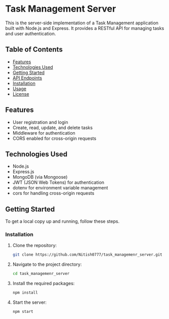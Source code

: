 # Task Management Server

This is the server-side implementation of a Task Management application built with Node.js and Express. It provides a RESTful API for managing tasks and user authentication.

## Table of Contents

- [Features](#features)
- [Technologies Used](#technologies-used)
- [Getting Started](#getting-started)
- [API Endpoints](#api-endpoints)
- [Installation](#installation)
- [Usage](#usage)
- [License](#license)

## Features

- User registration and login
- Create, read, update, and delete tasks
- Middleware for authentication
- CORS enabled for cross-origin requests

## Technologies Used

- Node.js
- Express.js
- MongoDB (via Mongoose)
- JWT (JSON Web Tokens) for authentication
- dotenv for environment variable management
- cors for handling cross-origin requests

## Getting Started

To get a local copy up and running, follow these steps.

### Installation

1. Clone the repository:
   ```bash
   git clone https://github.com/Nitish0777/task_managemenr_server.git
2. Navigate to the project directory:
   ```bash
   cd task_managemenr_server
3. Install the required packages:
   ```bash
   npm install
4. Start the server:
   ```bash
   npm start
